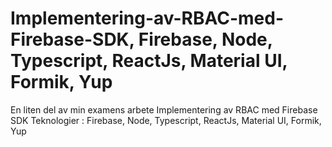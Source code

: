 # Implementering-av-RBAC-med-Firebase-SDK, Firebase, Node, Typescript, ReactJs, Material UI, Formik, Yup
En liten del av min examens arbete Implementering av RBAC med Firebase SDK
Teknologier : Firebase, Node, Typescript, ReactJs, Material UI, Formik, Yup
